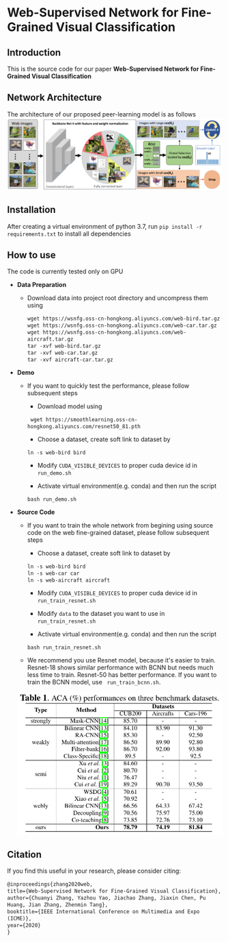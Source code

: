 # Web-Supervised Network for Fine-Grained Visual Classification

Introduction
------------
This is the source code for our paper **Web-Supervised Network for Fine-Grained Visual Classification**

Network Architecture
--------------------
The architecture of our proposed peer-learning model is as follows
![network](network.png)

Installation
------------
After creating a virtual environment of python 3.7, run `pip install -r requirements.txt` to install all dependencies

How to use
------------
The code is currently tested only on GPU
* **Data Preparation**
    - Download data into project root directory and uncompress them using
        ```
        wget https://wsnfg.oss-cn-hongkong.aliyuncs.com/web-bird.tar.gz
        wget https://wsnfg.oss-cn-hongkong.aliyuncs.com/web-car.tar.gz
        wget https://wsnfg.oss-cn-hongkong.aliyuncs.com/web-aircraft.tar.gz
        tar -xvf web-bird.tar.gz
        tar -xvf web-car.tar.gz
        tar -xvf aircraft-car.tar.gz
        ```
* **Demo**
    - If you want to quickly test the performance, please follow subsequent steps
    
      - Download model using
       ```
        wget https://smoothlearning.oss-cn-hongkong.aliyuncs.com/resnet50_81.pth
       ```
    
      - Choose a dataset, create soft link to dataset by
       ```
       ln -s web-bird bird
       ```  
      
       - Modify `CUDA_VISIBLE_DEVICES` to proper cuda device id in  ``` run_demo.sh```
       
       - Activate virtual environment(e.g. conda) and then run the script
       ```
       bash run_demo.sh
       ```

* **Source Code**

    - If you want to train the whole network from begining using source code on the web fine-grained dataset, please follow subsequent steps
    
      - Choose a dataset, create soft link to dataset by
       ```
       ln -s web-bird bird
       ln -s web-car car
       ln -s web-aircraft aircraft
       ```  
      - Modify `CUDA_VISIBLE_DEVICES` to proper cuda device id in  ``` run_train_resnet.sh```
      - Modify `data` to the dataset you want to use in  ``` run_train_resnet.sh```
      
      - Activate virtual environment(e.g. conda) and then run the script
       ```
       bash run_train_resnet.sh
       ```
    - We recommend you use Resnet model, because it's easier to train. Resnet-18 shows similar performance with BCNN but needs much less time to train. Resnet-50 has better performance. If you want to train the BCNN model, use ``` run_train_bcnn.sh```. 
    
    ![table](performance.png)

## Citation

If you find this useful in your research, please consider citing:

    @inproceedings{zhang2020web,
	title={Web-Supervised Network for Fine-Grained Visual Classification},
	author={Chuanyi Zhang, Yazhou Yao, Jiachao Zhang, Jiaxin Chen, Pu Huang, Jian Zhang, Zhenmin Tang},
	booktitle={IEEE International Conference on Multimedia and Expo (ICME)},
	year={2020}
	}
